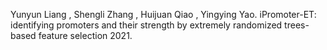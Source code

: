 
Yunyun Liang , Shengli Zhang , Huijuan Qiao , Yingying Yao.  iPromoter-ET: identifying promoters and their strength by extremely randomized trees-based feature selection 2021.
